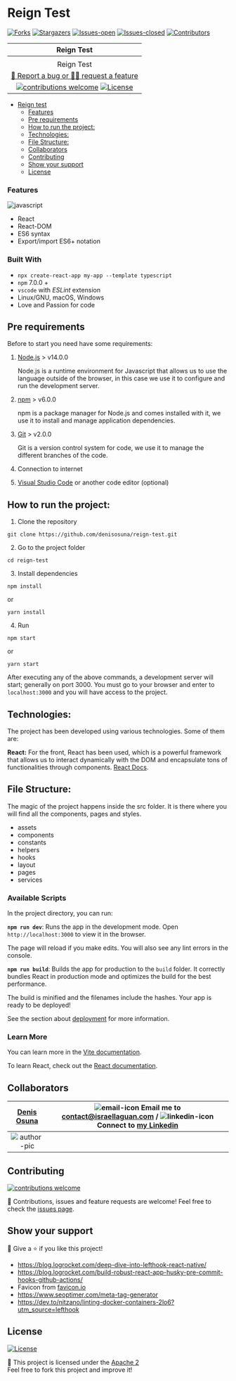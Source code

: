 # Reign Test

<!-- PROJECT SHIELDS -->

[![Forks][forks-shield]][forks-url]
[![Stargazers][stars-shield]][stars-url]
[![Issues-open][issues-open-shield]][issues-url]
[![Issues-closed][issues-closed-shield]][issues-url]
[![Contributors][contributors-shield]][contributors-url]

<!-- PROJECT LOGO -->

|                                                  Reign Test                                          |
| :------------------------------------------------------------------------------------------------------: |
|                                                                                            |
|Reign Test |
|                          [🐞 Report a bug or 🙋‍♂️ request a feature][issues-url]                           |
| [![contributions welcome][contributions-welcome]][issues-url] [![License][badge-apache]][apache-license] |

- [Reign test](#reignTest)
  - [Features](#Features)
  - [Pre requirements](#pre-requirements)
  - [How to run the project:](#how-to-run-the-project)
  - [Technologies:](#technologies)
  - [File Structure:](#file-structure)
  - [Collaborators](#collaborators)
  - [Contributing](#contributing)
  - [Show your support](#show-your-support)
  - [License](#license)



### Features

![javascript][]

- React
- React-DOM
- ES6 syntax
- Export/import ES6+ notation

### Built With

- `npx create-react-app my-app --template typescript`
- `npm` 7.0.0 +
- `vscode` with _ESLint_ extension
- Linux/GNU, macOS, Windows
- Love and Passion for code

## Pre requirements

Before to start you need have some requirements:

1. [Node.js](https://nodejs.org/) > v14.0.0

   Node.js is a runtime environment for Javascript that allows us to use the language outside of the browser, in this case we use it to configure and run the development server.

2. [npm](https://www.npmjs.com/) > v6.0.0

   npm is a package manager for Node.js and comes installed with it, we use it to install and manage application dependencies.

3. [Git](https://git-scm.com/) > v2.0.0

   Git is a version control system for code, we use it to manage the different branches of the code.

4. Connection to internet

5. [Visual Studio Code](https://code.visualstudio.com/) or another code editor (optional)

## How to run the project:

1. Clone the repository

```
git clone https://github.com/denisosuna/reign-test.git
```

2. Go to the project folder

```
cd reign-test
```

3. Install dependencies

```
npm install
```

or

```
yarn install
```

4. Run

```
npm start
```

or

```
yarn start
```

After executing any of the above commands, a development server will start; generally on port 3000. You must go to your browser and enter to `localhost:3000` and you will have access to the project.


## Technologies:

The project has been developed using various technologies. Some of them are:

**React:**
For the front, React has been used, which is a powerful framework that allows us to interact dynamically with the DOM and encapsulate tons of functionalities through components. [React Docs](https://reactjs.org/docs/getting-started.html).


## File Structure:

The magic of the project happens inside the src folder. It is there where you will find all the components, pages and styles.

- assets
- components
- constants
- helpers
- hooks
- layout
- pages
- services

### Available Scripts

In the project directory, you can run:

**`npm run dev`**:
Runs the app in the development mode.
Open `http://localhost:3000` to view it in the browser.

The page will reload if you make edits.
You will also see any lint errors in the console.

**`npm run build`**:
Builds the app for production to the `build` folder.
It correctly bundles React in production mode and optimizes the build for the best performance.

The build is minified and the filenames include the hashes.
Your app is ready to be deployed!

See the section about [deployment](https://facebook.github.io/create-react-app/docs/deployment) for more information.

### Learn More

You can learn more in the [Vite documentation](https://vitejs.dev/guide/#scaffolding-your-first-vite-project).

To learn React, check out the [React documentation](https://reactjs.org/).

## Collaborators

| [Denis Osuna][author-github] | ![email-icon][] Email me to [contact@israellaguan.com][author-email] / ![linkedin-icon][] Connect to [my Linkedin][author-linkedin] |
| :----------------------------: | :---------------------------------------------------------------------------------------------------------------------------------: |
|        ![author-pic][]         |                                                                                                                          |

## Contributing

[![contributions welcome][contributions-welcome]][issues-url]

🤝 Contributions, issues and feature requests are welcome!
Feel free to check the [issues page][issues-url].

## Show your support

🤗 Give a ⭐️ if you like this project!

- <https://blog.logrocket.com/deep-dive-into-lefthook-react-native/>
- <https://blog.logrocket.com/build-robust-react-app-husky-pre-commit-hooks-github-actions/>
- Favicon from [favicon.io](https://favicon.io/emoji-favicons/)
- <https://www.seoptimer.com/meta-tag-generator>
- <https://dev.to/nitzano/linting-docker-containers-2lo6?utm_source=lefthook>

## License

[![License][badge-apache]][apache-license]

📝 This project is licensed under the [Apache 2](LICENSE)\
Feel free to fork this project and improve it!

<!-- MARKDOWN LINKS & IMAGES -->



[contributors-shield]: https://img.shields.io/github/contributors/denisosuna/reign-test?style=for-the-badge
[contributors-url]: https://github.com/denisosuna/reign-test/graphs/contributors

[forks-shield]: https://img.shields.io/github/forks/denisosuna/reign-test?style=for-the-badge 
[forks-url]: https://github.com/Azordev/frontend-template/network/members

[stars-shield]: https://img.shields.io/github/stars/denisosuna/reign-test?style=for-the-badge
[stars-url]: https://github.com/denisosuna/reign-test/stargazers

[issues-open-shield]: https://img.shields.io/github/issues/denisosuna/reign-test?style=for-the-badge
[issues-closed-shield]: https://img.shields.io/github/issues-closed/denisosuna/reign-test?style=for-the-badge
[javascript]: https://img.shields.io/badge/JAVASCRIPT-ES6%2B-F7DF1E?style=for-the-badge&logo=javascript
[css]: https://img.shields.io/badge/style-CSS-1572B6?style=for-the-badge&logo=css3
[contributions-welcome]: https://img.shields.io/badge/contributions-welcome-brightgreen.svg?style=for-the-badge
[issues-url]: https://github.com/denisosuna/reign-test/issues
[badge-apache]: https://img.shields.io/badge/License-Apache%202.0-blue.svg?style=for-the-badge
[apache-license]: https://opensource.org/licenses/Apache-2.0
[author-pic]: https://avatars.githubusercontent.com/u/21060798?v=4
[author-github]:  https://github.com/denisosuna
[author-linkedin]: https://www.linkedin.com/in/denisosuna
[author-email]: mailto:denisosuna@gmail.com
[linkedin-icon]: https://img.icons8.com/color/20/000000/linkedin.png
[email-icon]: https://img.icons8.com/color/20/000000/message-squared.png
[banner]: https://github.com/Israel-Laguan/Israel-Laguan/raw/master/docs/banner.jpg
[app-banner]: docs/app-banner.png
[app-icon]: public/logo.png
[icons8]: https://icons8.com/
[icons8-logo]: https://img.icons8.com/fluent/20/000000/icons8-new-logo.png
[api-logo]: https://spoonacular.com/images/spoonacular-logo-b.svg
